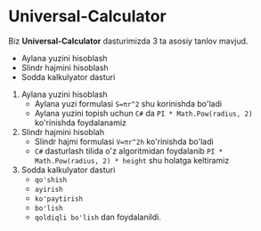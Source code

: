 # Universal-Calculator

Biz __Universal-Calculator__ dasturimizda 3 ta asosiy tanlov mavjud.

- Aylana yuzini hisoblash
- Slindr hajmini hisoblash
- Sodda kalkulyator dasturi

1. Aylana yuzini hisoblash
   - Aylana yuzi formulasi `S=πr^2` shu korinishda bo'ladi 
   - Aylana yuzini topish uchun `C#` da `PI * Math.Pow(radius, 2)` ko'rinishda foydalanamiz
2. Slindr hajmini hisoblah
   - Slindr hajmi formulasi `V=πr^2h` ko'rinishda bo'ladi
   - `C#` dasturlash tilida o'z algoritmidan foydalanib `PI * Math.Pow(radius, 2) * height` shu holatga keltiramiz
3. Sodda kalkulyator dasturi
   - `qo'shish`
   - `ayirish`
   - `ko'paytirish`
   - `bo'lish`
   - `qoldiqli bo'lish` dan foydalanildi.
